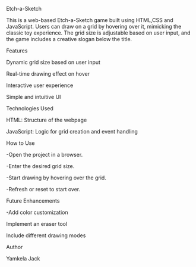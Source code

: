Etch-a-Sketch

This is a web-based Etch-a-Sketch game built using HTML,CSS and JavaScript. Users can draw on a grid by hovering over it, mimicking the classic toy experience. The grid size is adjustable based on user input, and the game includes a creative slogan below the title.

Features

Dynamic grid size based on user input

Real-time drawing effect on hover

Interactive user experience

Simple and intuitive UI

Technologies Used

HTML: Structure of the webpage

JavaScript: Logic for grid creation and event handling

How to Use

-Open the project in a browser.

-Enter the desired grid size.

-Start drawing by hovering over the grid.

-Refresh or reset to start over.

Future Enhancements

-Add color customization

Implement an eraser tool

Include different drawing modes

Author

Yamkela Jack

